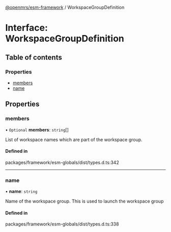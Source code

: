 [@openmrs/esm-framework](../API.md) / WorkspaceGroupDefinition

# Interface: WorkspaceGroupDefinition

## Table of contents

### Properties

- [members](WorkspaceGroupDefinition.md#members)
- [name](WorkspaceGroupDefinition.md#name)

## Properties

### members

• `Optional` **members**: `string`[]

List of workspace names which are part of the workspace group.

#### Defined in

packages/framework/esm-globals/dist/types.d.ts:342

___

### name

• **name**: `string`

Name of the workspace group. This is used to launch the workspace group

#### Defined in

packages/framework/esm-globals/dist/types.d.ts:338
